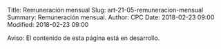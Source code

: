 Title: Remuneración mensual
Slug: art-21-05-remuneracion-mensual
Summary: Remuneración mensual.
Author: CPC
Date: 2018-02-23 09:00
Modified: 2018-02-23 09:00


<div class="alert alert-info" role="alert">Aviso: El contenido de esta página está en desarrollo.</div>
